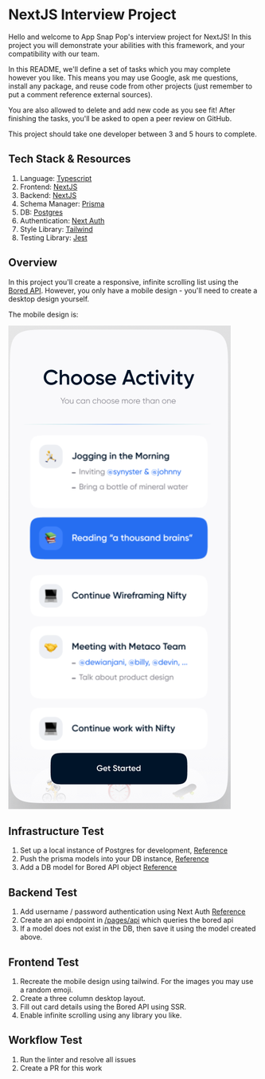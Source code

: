 # NextJS Interview Project

Hello and welcome to App Snap Pop's interview project for NextJS! In this project you will demonstrate your abilities with this framework, and your compatibility with our team.

In this README, we'll define a set of tasks which you may complete however you like. This means you may use Google, ask me questions, install any package, and reuse code from other projects (just remember to put a comment reference external sources).

You are also allowed to delete and add new code as you see fit! After finishing the tasks, you'll be asked to open a peer review on GitHub.

This project should take one developer between 3 and 5 hours to complete.

## Tech Stack & Resources

1. Language: [Typescript](https://www.typescriptlang.org/)
2. Frontend: [NextJS](https://nextjs.org/docs/getting-started)
3. Backend: [NextJS](https://nextjs.org/docs/api-routes/introduction)
4. Schema Manager: [Prisma](https://www.prisma.io/)
5. DB: [Postgres](https://www.prisma.io/dataguide/postgresql/setting-up-a-local-postgresql-database)
6. Authentication: [Next Auth](https://next-auth.js.org/providers/credentials)
7. Style Library: [Tailwind](https://tailwindcss.com/)
8. Testing Library: [Jest](https://jestjs.io/)

## Overview

In this project you'll create a responsive, infinite scrolling list using the [Bored API](https://www.boredapi.com/). However, you only have a mobile design - you'll need to create a desktop design yourself.

The mobile design is:

![](public/readme/task.png)

## Infrastructure Test

1. Set up a local instance of Postgres for development,  [Reference](https://www.prisma.io/dataguide/postgresql/setting-up-a-local-postgresql-database)
2. Push the prisma models into your DB instance, [Reference](https://www.prisma.io/docs/reference/api-reference/command-reference)
3. Add a DB model for Bored API object [Reference](https://www.boredapi.com/documentation)

## Backend Test

1. Add username / password authentication using Next Auth [Reference](https://next-auth.js.org/providers/credentials)
2. Create an api endpoint in [/pages/api](./pages/api) which queries the bored api
3. If a model does not exist in the DB, then save it using the model created above.


## Frontend Test

1. Recreate the mobile design using tailwind. For the images you may use a random emoji.
2. Create a three column desktop layout.
3. Fill out card details using the Bored API using SSR.
4. Enable infinite scrolling using any library you like.


## Workflow Test

1. Run the linter and resolve all issues
2. Create a PR for this work
